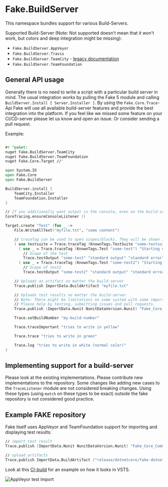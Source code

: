 # Fake.BuildServer

This namespace bundles support for various Build-Servers.

Supported Build-Server (Note: Not supported doesn't mean that it won't work, but colors and deep integration might be missing):

- `Fake.BuildServer.AppVeyor`
- `Fake.BuildServer.Travis`
- `Fake.BuildServer.TeamCity` - [legacy documentation](legacy-teamcity.html)
- `Fake.BuildServer.TeamFoundation`

## General API usage

Generally there is no need to write a script with a particular build server in mind. The usual integration works by pulling the Fake 5 module and calling `BuildServer.Install [ Server.Installer ]`.
By using the `Fake.Core.Trace`-Api Fake will use all available build-server features and provide the best integration into the platform. If you feel like we missed some feature on your CI/CD-server please let us know and open an issue. Or consider sending a pull request.

Example:

```fsharp

#r "paket:
nuget Fake.BuildServer.TeamCity
nuget Fake.BuildServer.TeamFoundation
nuget Fake.Core.Target //"

open System.IO
open Fake.Core
open Fake.BuildServer

BuildServer.install [
    TeamCity.Installer
    TeamFoundation.Installer
]

// If you additionally want output in the console, even on the build-server (otherwise remove this line).
CoreTracing.ensureConsoleListener ()

Target.create "Test" (fun _ ->
    File.WriteAllText("myfile.txt", "some content")

    // traceTag can be used to open scopes/blocks. They will be shown in the build-server visualization if supported.
    ( use testsuite = Trace.traceTag (KnownTags.TestSuite "some-testsuite") "Starting unit test"
      ( use _ = Trace.traceTag (KnownTags.Test "some-test") "Starting unit test 1"
        // Scope of the test
        Trace.testOutput "some-test" "standard output" "standard error")
      ( use _ = Trace.traceTag (KnownTags.Test "some-test2") "Starting unit test 2"
        // Scope of test2
        Trace.testOutput "some-test2" "standard output" "standard error"))

    // Uploads an artifact no matter the build-server
    Trace.publish ImportData.BuildArtifact "myfile.txt"

    // Uploads test results no matter the build-server
    // Note: There might be limitations on some system with some imports.
    // Please help by testing, submitting issues and pull requests.
    Trace.publish (ImportData.Nunit NunitDataVersion.Nunit) "Fake_Core_CommandLine_UnitTests.TestResults.xml"

    Trace.setBuildNumber "my-build-number"

    Trace.traceImportant "tries to write in yellow"

    Trace.trace "tries to write in green"

    Trace.log "tries to write in white (normal color)"
)

```

## Implementing support for a build-server

Please look at the existing implementations. Please contribute new implementations to the repository. Some changes like adding new cases to the `TraceListener` module are not considered breaking changes. Using these types (using `match` on these types to be exact) outside the fake repository is not considered good practice.

## Example FAKE repository

Fake itself uses AppVeyor and TeamFoundation support for importing and displaying test results:

```fsharp
// import test result
Trace.publish (ImportData.Nunit NunitDataVersion.Nunit) "Fake_Core_CommandLine_UnitTests.TestResults.xml"

// upload artifacts
Trace.publish ImportData.BuildArtifact ("release/dotnetcore/fake-dotnetcore-win7-x64.zip")
```

Look at this [CI-build](https://fakebuild.visualstudio.com/FSProjects/FSProjects%20Team/_build/results?buildId=425) for an example on how it looks in VSTS.

![AppVeyor test import](/pics/buildserver/AppVeyor_imported_tests.png)
